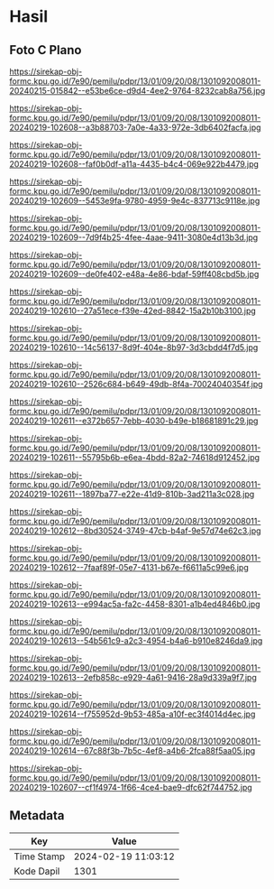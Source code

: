 # Hasil

## Foto C Plano

https://sirekap-obj-formc.kpu.go.id/7e90/pemilu/pdpr/13/01/09/20/08/1301092008011-20240215-015842--e53be6ce-d9d4-4ee2-9764-8232cab8a756.jpg

https://sirekap-obj-formc.kpu.go.id/7e90/pemilu/pdpr/13/01/09/20/08/1301092008011-20240219-102608--a3b88703-7a0e-4a33-972e-3db6402facfa.jpg

https://sirekap-obj-formc.kpu.go.id/7e90/pemilu/pdpr/13/01/09/20/08/1301092008011-20240219-102608--faf0b0df-a11a-4435-b4c4-069e922b4479.jpg

https://sirekap-obj-formc.kpu.go.id/7e90/pemilu/pdpr/13/01/09/20/08/1301092008011-20240219-102609--5453e9fa-9780-4959-9e4c-837713c9118e.jpg

https://sirekap-obj-formc.kpu.go.id/7e90/pemilu/pdpr/13/01/09/20/08/1301092008011-20240219-102609--7d9f4b25-4fee-4aae-9411-3080e4d13b3d.jpg

https://sirekap-obj-formc.kpu.go.id/7e90/pemilu/pdpr/13/01/09/20/08/1301092008011-20240219-102609--de0fe402-e48a-4e86-bdaf-59ff408cbd5b.jpg

https://sirekap-obj-formc.kpu.go.id/7e90/pemilu/pdpr/13/01/09/20/08/1301092008011-20240219-102610--27a51ece-f39e-42ed-8842-15a2b10b3100.jpg

https://sirekap-obj-formc.kpu.go.id/7e90/pemilu/pdpr/13/01/09/20/08/1301092008011-20240219-102610--14c56137-8d9f-404e-8b97-3d3cbdd4f7d5.jpg

https://sirekap-obj-formc.kpu.go.id/7e90/pemilu/pdpr/13/01/09/20/08/1301092008011-20240219-102610--2526c684-b649-49db-8f4a-70024040354f.jpg

https://sirekap-obj-formc.kpu.go.id/7e90/pemilu/pdpr/13/01/09/20/08/1301092008011-20240219-102611--e372b657-7ebb-4030-b49e-b18681891c29.jpg

https://sirekap-obj-formc.kpu.go.id/7e90/pemilu/pdpr/13/01/09/20/08/1301092008011-20240219-102611--55795b6b-e6ea-4bdd-82a2-74618d912452.jpg

https://sirekap-obj-formc.kpu.go.id/7e90/pemilu/pdpr/13/01/09/20/08/1301092008011-20240219-102611--1897ba77-e22e-41d9-810b-3ad211a3c028.jpg

https://sirekap-obj-formc.kpu.go.id/7e90/pemilu/pdpr/13/01/09/20/08/1301092008011-20240219-102612--8bd30524-3749-47cb-b4af-9e57d74e62c3.jpg

https://sirekap-obj-formc.kpu.go.id/7e90/pemilu/pdpr/13/01/09/20/08/1301092008011-20240219-102612--7faaf89f-05e7-4131-b67e-f6611a5c99e6.jpg

https://sirekap-obj-formc.kpu.go.id/7e90/pemilu/pdpr/13/01/09/20/08/1301092008011-20240219-102613--e994ac5a-fa2c-4458-8301-a1b4ed4846b0.jpg

https://sirekap-obj-formc.kpu.go.id/7e90/pemilu/pdpr/13/01/09/20/08/1301092008011-20240219-102613--54b561c9-a2c3-4954-b4a6-b910e8246da9.jpg

https://sirekap-obj-formc.kpu.go.id/7e90/pemilu/pdpr/13/01/09/20/08/1301092008011-20240219-102613--2efb858c-e929-4a61-9416-28a9d339a9f7.jpg

https://sirekap-obj-formc.kpu.go.id/7e90/pemilu/pdpr/13/01/09/20/08/1301092008011-20240219-102614--f755952d-9b53-485a-a10f-ec3f4014d4ec.jpg

https://sirekap-obj-formc.kpu.go.id/7e90/pemilu/pdpr/13/01/09/20/08/1301092008011-20240219-102614--67c88f3b-7b5c-4ef8-a4b6-2fca88f5aa05.jpg

https://sirekap-obj-formc.kpu.go.id/7e90/pemilu/pdpr/13/01/09/20/08/1301092008011-20240219-102607--cf1f4974-1f66-4ce4-bae9-dfc62f744752.jpg


## Metadata

| Key        | Value               |
| ---------- | ------------------- |
| Time Stamp | 2024-02-19 11:03:12 |
| Kode Dapil | 1301                |



